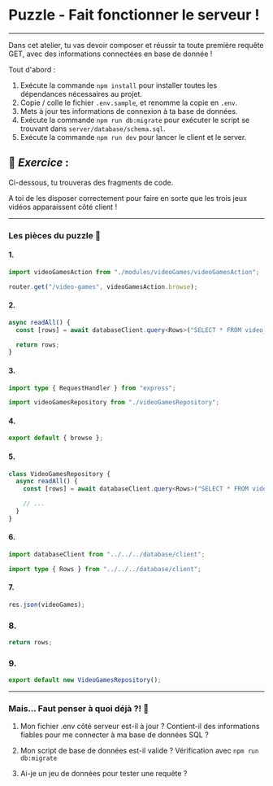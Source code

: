 # Puzzle - Fait fonctionner le serveur !

---

Dans cet atelier, tu vas devoir composer et réussir ta toute première requête GET, avec des informations
connectées en base de donnée !

Tout d'abord :

1. Exécute la commande `npm install` pour installer toutes les dépendances nécessaires au projet. 
2. Copie / colle le fichier `.env.sample`, et renomme la copie en `.env`.
3. Mets à jour tes informations de connexion à ta base de données.
4. Exécute la commande `npm run db:migrate` pour exécuter le script se trouvant dans `server/database/schema.sql`.
5. Exécute la commande `npm run dev` pour lancer le client et le server.

## 🧠 _Exercice_ :

Ci-dessous, tu trouveras des fragments de code.

A toi de les disposer correctement pour faire en sorte que les trois jeux vidéos apparaissent côté client !

---

### Les pièces du puzzle 🧩

#### 1.

```typescript
import videoGamesAction from "./modules/videoGames/videoGamesAction";

router.get("/video-games", videoGamesAction.browse);
```

#### 2.

```typescript
async readAll() {
  const [rows] = await databaseClient.query<Rows>("SELECT * FROM video_game");

  return rows;
}
```

#### 3. 
```typescript
import type { RequestHandler } from "express";

import videoGamesRepository from "./videoGamesRepository";
```

#### 4.

```typescript
export default { browse };
```

#### 5.

```typescript
class VideoGamesRepository {
  async readAll() {
    const [rows] = await databaseClient.query<Rows>("SELECT * FROM video_game");

    // ...
  }
}
```

#### 6.

```typescript
import databaseClient from "../../../database/client";

import type { Rows } from "../../../database/client";
```

#### 7.

```typescript
res.json(videoGames);
```

### 8.

```typescript
return rows;
```

### 9.

```typescript
export default new VideoGamesRepository();
```
---

### Mais... Faut penser à quoi déjà ?! 🤔

1. Mon fichier .env côté serveur est-il à jour ? Contient-il des informations fiables pour me connecter à ma base de données SQL ?

2. Mon script de base de données est-il valide ? Vérification avec `npm run db:migrate`

3. Ai-je un jeu de données pour tester une requête ?
